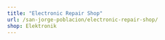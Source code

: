 ```yaml
---
title: "Electronic Repair Shop"
url: /san-jorge-poblacion/electronic-repair-shop/
shop: Elektronik
---
```

